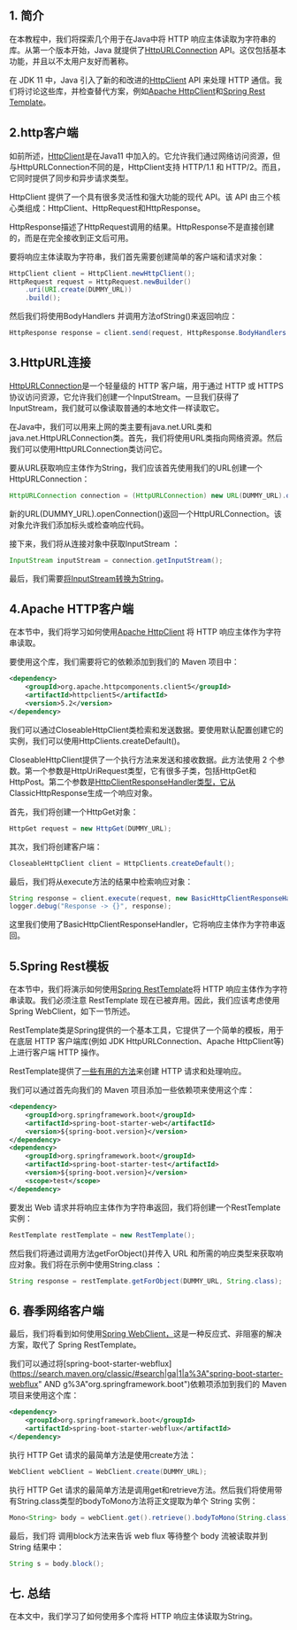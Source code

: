 ## 1. 简介

在本教程中，我们将探索几个用于在Java中将 HTTP 响应主体读取为字符串的库。从第一个版本开始，Java 就提供了[HttpURLConnection](https://www.baeldung.com/java-http-request) API。这仅包括基本功能，并且以不太用户友好而著称。

在 JDK 11 中，Java 引入了新的和改进的[HttpClient](https://www.baeldung.com/java-9-http-client) API 来处理 HTTP 通信。我们将讨论这些库，并检查替代方案，例如[Apache HttpClient](https://www.baeldung.com/httpclient-guide)和[Spring Rest Template](https://www.baeldung.com/rest-template)。

## 2.http客户端

如前所述，[HttpClient](https://www.baeldung.com/java-9-http-client)是在Java11 中加入的。它允许我们通过网络访问资源，但与HttpURLConnection不同的是，HttpClient支持 HTTP/1.1 和 HTTP/2。而且，它同时提供了同步和异步请求类型。

HttpClient 提供了一个具有很多灵活性和强大功能的现代 API。该 API 由三个核心类组成：HttpClient、HttpRequest和HttpResponse。

HttpResponse描述了HttpRequest调用的结果。HttpResponse不是直接创建的，而是在完全接收到正文后可用。

要将响应主体读取为字符串，我们首先需要创建简单的客户端和请求对象：

```java
HttpClient client = HttpClient.newHttpClient();
HttpRequest request = HttpRequest.newBuilder()
    .uri(URI.create(DUMMY_URL))
    .build();
```

然后我们将使用BodyHandlers 并调用方法ofString()来返回响应：

```java
HttpResponse response = client.send(request, HttpResponse.BodyHandlers.ofString());
```

## 3.HttpURL连接

[HttpURLConnection](https://www.baeldung.com/java-http-request)是一个轻量级的 HTTP 客户端，用于通过 HTTP 或 HTTPS 协议访问资源，它允许我们创建一个InputStream。一旦我们获得了InputStream，我们就可以像读取普通的本地文件一样读取它。

在Java中，我们可以用来上网的类主要有java.net.URL类和java.net.HttpURLConnection类。首先，我们将使用URL类指向网络资源。然后我们可以使用HttpURLConnection类访问它。

要从URL获取响应主体作为String，我们应该首先使用我们的URL创建一个HttpURLConnection：

```java
HttpURLConnection connection = (HttpURLConnection) new URL(DUMMY_URL).openConnection();
```

新的URL(DUMMY_URL).openConnection()返回一个HttpURLConnection。该对象允许我们添加标头或检查响应代码。

接下来，我们将从连接对象中获取InputStream ：

```java
InputStream inputStream = connection.getInputStream();
```

最后，我们需要[将InputStream转换为String](https://www.baeldung.com/convert-input-stream-to-string)。

## 4.Apache HTTP客户端

在本节中，我们将学习如何使用[Apache HttpClient](https://www.baeldung.com/httpclient-guide) 将 HTTP 响应主体作为字符串读取。

要使用这个库，我们需要将它的依赖添加到我们的 Maven 项目中：

```xml
<dependency>
    <groupId>org.apache.httpcomponents.client5</groupId>
    <artifactId>httpclient5</artifactId>
    <version>5.2</version>
</dependency>
```

我们可以通过CloseableHttpClient类检索和发送数据。要使用默认配置创建它的实例，我们可以使用HttpClients.createDefault()。

CloseableHttpClient提供了一个执行方法来发送和接收数据。此方法使用 2 个参数。第一个参数是HttpUriRequest类型，它有很多子类，包括HttpGet和HttpPost。第二个参数是[HttpClientResponseHandler类型，它从](https://hc.apache.org/httpcomponents-core-5.2.x/current/httpcore5/apidocs/org/apache/hc/core5/http/io/HttpClientResponseHandler.html)ClassicHttpResponse生成一个响应对象。

首先，我们将创建一个HttpGet对象：

```java
HttpGet request = new HttpGet(DUMMY_URL);
```

其次，我们将创建客户端：

```java
CloseableHttpClient client = HttpClients.createDefault();
```

最后，我们将从execute方法的结果中检索响应对象：

```java
String response = client.execute(request, new BasicHttpClientResponseHandler());
logger.debug("Response -> {}", response);
```

这里我们使用了BasicHttpClientResponseHandler，它将响应主体作为字符串返回。

## 5.Spring Rest模板

在本节中，我们将演示如何使用[Spring RestTemplate](https://www.baeldung.com/rest-template)将 HTTP 响应主体作为字符串读取。我们必须注意 RestTemplate 现在已被弃用。因此，我们应该考虑使用 Spring WebClient，如下一节所述。

RestTemplate类是Spring提供的一个基本工具，它提供了一个简单的模板，用于在底层 HTTP 客户端库(例如 JDK HttpURLConnection、Apache HttpClient等)上进行客户端 HTTP 操作。

RestTemplate提供了[一些有用的方法](https://docs.spring.io/spring-framework/docs/current/javadoc-api/org/springframework/web/client/RestTemplate.html)来创建 HTTP 请求和处理响应。

我们可以通过首先向我们的 Maven 项目添加一些依赖项来使用这个库：

```xml
<dependency>
    <groupId>org.springframework.boot</groupId>
    <artifactId>spring-boot-starter-web</artifactId>
    <version>${spring-boot.version}</version>
</dependency>
<dependency>
    <groupId>org.springframework.boot</groupId>
    <artifactId>spring-boot-starter-test</artifactId>
    <version>${spring-boot.version}</version>
    <scope>test</scope>
</dependency>
```

要发出 Web 请求并将响应主体作为字符串返回，我们将创建一个RestTemplate实例：

```java
RestTemplate restTemplate = new RestTemplate();
```

然后我们将通过调用方法getForObject()并传入 URL 和所需的响应类型来获取响应对象。我们将在示例中使用String.class ：

```java
String response = restTemplate.getForObject(DUMMY_URL, String.class);
```

## 6. 春季网络客户端

最后，我们将看到如何使用[Spring WebClient，](https://www.baeldung.com/spring-5-webclient)这是一种反应式、非阻塞的解决方案，取代了 Spring RestTemplate。

我们可以通过将[spring-boot-starter-webflux](https://search.maven.org/classic/#search|ga|1|a%3A"spring-boot-starter-webflux" AND g%3A"org.springframework.boot")依赖项添加到我们的 Maven 项目来使用这个库：

```xml
<dependency>
    <groupId>org.springframework.boot</groupId>
    <artifactId>spring-boot-starter-webflux</artifactId>
</dependency>
```

执行 HTTP Get 请求的最简单方法是使用create方法：

```java
WebClient webClient = WebClient.create(DUMMY_URL);
```

执行 HTTP Get 请求的最简单方法是调用get和retrieve方法。然后我们将使用带有String.class类型的bodyToMono方法将正文提取为单个 String 实例：

```java
Mono<String> body = webClient.get().retrieve().bodyToMono(String.class);
```

最后，我们将 调用block方法来告诉 web flux 等待整个 body 流被读取并到 String 结果中：

```java
String s = body.block();
```

## 七. 总结

在本文中，我们学习了如何使用多个库将 HTTP 响应主体读取为String。